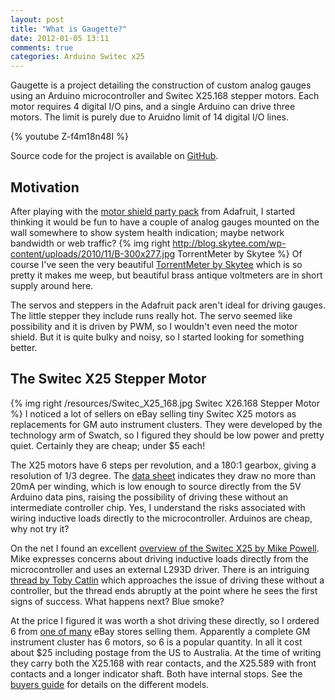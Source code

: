 ```yaml
---
layout: post
title: "What is Gaugette?"
date: 2012-01-05 13:11
comments: true
categories: Arduino Switec x25
---
```


Gaugette is a project detailing the construction of custom analog gauges using
an Arduino microcontroller and Switec X25.168 stepper motors. 
Each motor requires 4 digital I/O pins,
and a single Arduino can drive three motors.  The limit
is purely due to Aruidno limit of 14 digital I/O lines.

{% youtube Z-f4m18n48I %}

Source code for the project is available on 
[GitHub](https://github.com/clearwater/gaugette).

Motivation
----------

After playing with the
[motor shield party pack](http://www.adafruit.com/products/171) from Adafruit,
I started thinking it would be fun to have a couple of analog gauges
mounted on the wall somewhere to show system health indication; maybe network bandwidth or
web traffic? 
{% img right http://blog.skytee.com/wp-content/uploads/2010/11/B-300x277.jpg TorrentMeter by Skytee %}
Of course I've seen the very beautiful 
[TorrentMeter by Skytee](http://blog.skytee.com/2010/11/torrentmeter-a-steampunk-bandwidth-meter/)
which is so pretty it makes me weep, but beautiful brass antique voltmeters are in short supply 
around here.

The servos and steppers in the Adafruit pack aren't ideal for driving gauges.  The little stepper they 
include runs really hot.  The servo seemed
like possibility and it is driven by PWM, so I wouldn't even need the motor shield.
But it is quite bulky and noisy, so I started looking for something better.

The Switec X25 Stepper Motor
----------------------------

{% img right /resources/Switec_X25_168.jpg Switec X26.168 Stepper Motor %}
I noticed a lot of sellers on eBay selling tiny Switec X25
motors as replacements for GM auto instrument clusters.  They were developed 
by the technology arm of Swatch, so I figured they should be low power and
pretty quiet.  Certainly they are cheap; under $5 each!  

The X25 motors have 6 steps per revolution, and a 180:1 gearbox, giving a
resolution of 1/3 degree.
The [data sheet](/resources/switec/X25_xxx_01_SP_E-1.pdf)
indicates they draw no more than 20mA per winding, which is low enough to source directly from the 5V
Arduino data pins, raising the possibility of driving these without an intermediate controller chip. Yes, I 
understand the risks associated with wiring inductive loads directly to the microcontroller.  Arduinos are
cheap, why not try it?

On the net I found an excellent 
[overview of the Switec X25 by Mike Powell](http://www.mycockpit.org/forums/content.php/355-An-Easy-Approach-to-an-Analog-Gauge).
Mike expresses concerns about driving inductive loads directly from the microcontroller and uses
an external L293D driver.  There is an intriguing 
[thread by Toby Catlin](http://www.arduino.cc/cgi-bin/yabb2/YaBB.pl?num=1260978962)
which approaches the issue of driving these without a controller, but the thread ends abruptly at the point
where he sees the first signs of success.  What happens next?  Blue smoke?

At the price I figured it was worth a shot driving these directly, 
so I ordered 6 from  [one of many](http://stores.ebay.com.au/partsangel)
eBay stores selling them.  Apparently a complete GM instrument cluster has 6 motors, so 6 is a popular quantity.
In all it cost about $25 including postage from the US to Australia.
At the time of writing they carry both the X25.168
with rear contacts, and the X25.589 with front contacts and a longer indicator shaft.
Both have internal stops.  See the [buyers guide](/resources/switec/ISM_Buyers_Guide.pdf) for details
on the different models.






